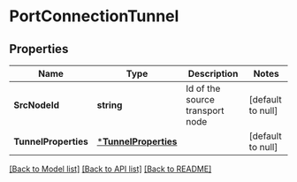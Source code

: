 # PortConnectionTunnel

## Properties
Name | Type | Description | Notes
------------ | ------------- | ------------- | -------------
**SrcNodeId** | **string** | Id of the source transport node | [default to null]
**TunnelProperties** | [***TunnelProperties**](TunnelProperties.md) |  | [default to null]

[[Back to Model list]](../README.md#documentation-for-models) [[Back to API list]](../README.md#documentation-for-api-endpoints) [[Back to README]](../README.md)

